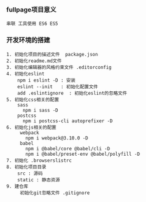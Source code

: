 ### fullpage项目意义
    串联 工具使用 ES6 ES5

### 开发环境的搭建
    1. 初始化项目的描述文件  package.json
    2. 初始化readme.md文件
    3. 初始化编辑器的风格约束文件 .editorconfig
    4. 初始化eslint
        npm i eslint -D : 安装
        eslint --init   : 初始化配置文件
        add .eslintignore  : 初始化eslint的忽略文件
    5. 初始化css相关的配置
        sass
          npm i sass -D
        postcss
          npm i postcss-cli autoprefixer -D
    6. 初始化js相关的配置
         webpack
           npm i webpack@3.10.0 -D
         babel
           npm i @babel/core @babel/cli -D        
           npm i @babel/preset-env @babel/polyfill -D    
    7. 初始化 .browserslistrc      
    8. 初始化项目目录    
        src : 源码
        static : 静态资源
    9. 建仓库
         初始化git忽略文件 .gitignore
         
            